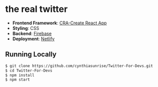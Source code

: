 # the real twitter

- **Frontend Framework**: [CRA-Create React App](https://create-react-app.dev/)
- **Styling**: CSS
- **Backend**: [Firebase](https://firebase.google.com/)
- **Deployment**: [Netlify](https://www.netlify.com/)

## Running Locally

```bash
$ git clone https://github.com/cynthiasunrise/Twitter-For-Devs.git
$ cd Twitter-For-Devs
$ npm install
$ npm start
```
